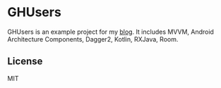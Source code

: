 # GHUsers


GHUsers is an example project for my [blog](http://n1n3b1t.com). It includes MVVM, Android Architecture Components, Dagger2, Kotlin, RXJava, Room.

License
----

MIT